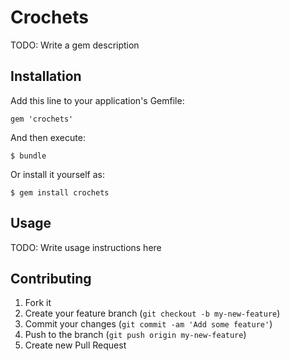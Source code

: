 # Crochets

TODO: Write a gem description

## Installation

Add this line to your application's Gemfile:

    gem 'crochets'

And then execute:

    $ bundle

Or install it yourself as:

    $ gem install crochets

## Usage

TODO: Write usage instructions here

## Contributing

1. Fork it
2. Create your feature branch (`git checkout -b my-new-feature`)
3. Commit your changes (`git commit -am 'Add some feature'`)
4. Push to the branch (`git push origin my-new-feature`)
5. Create new Pull Request
